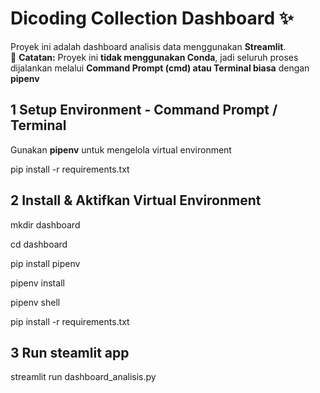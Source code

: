 # Dicoding Collection Dashboard ✨
Proyek ini adalah dashboard analisis data menggunakan **Streamlit**.  
📌 **Catatan:** Proyek ini **tidak menggunakan Conda**, jadi seluruh proses dijalankan melalui **Command Prompt (cmd) atau Terminal biasa** dengan **pipenv**

## 1️ Setup Environment - Command Prompt / Terminal
Gunakan **pipenv** untuk mengelola virtual environment

pip install -r requirements.txt

## 2 Install & Aktifkan Virtual Environment

mkdir dashboard

cd dashboard

pip install pipenv

pipenv install

pipenv shell

pip install -r requirements.txt

## 3 Run steamlit app
streamlit run dashboard_analisis.py
